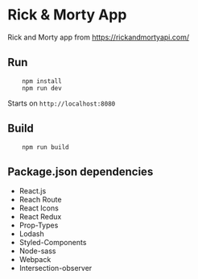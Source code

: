 # Rick & Morty App

Rick and Morty app from https://rickandmortyapi.com/


## Run

```
    npm install
    npm run dev
```
Starts on `http://localhost:8080`

## Build
```
    npm run build
```

## Package.json dependencies
* React.js
* Reach Route
* React Icons
* React Redux
* Prop-Types
* Lodash
* Styled-Components
* Node-sass
* Webpack
* Intersection-observer
